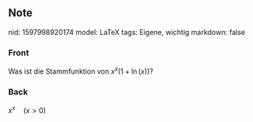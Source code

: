 ## Note
nid: 1597998920174
model: LaTeX
tags: Eigene, wichtig
markdown: false

### Front
Was ist die Stammfunktion von $x^{x}(1+\ln (x))$?

### Back
$x^{x} \quad(x>0)$
